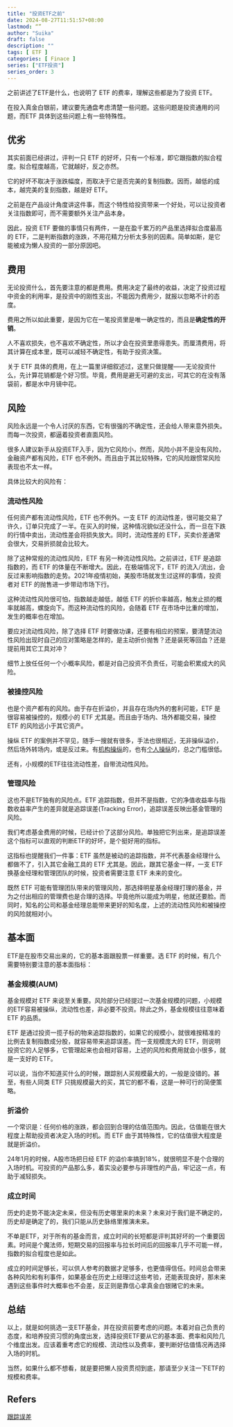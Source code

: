 ```yaml
---
title: "投资ETF之前"
date: 2024-08-27T11:51:57+08:00
lastmod: “”
author: "Suika"
draft: false
description: ""
tags: [ ETF ]
categories: [ Finace ]
series: ["ETF投资"]
series_order: 3
---
```


之前讲述了ETF是什么，也说明了 ETF 的费率，理解这些都是为了投资 ETF。  

在投入真金白银前，建议要先通盘考虑清楚一些问题。这些问题是投资通用的问题，而ETF 具体到这些问题上有一些特殊性。  

## 优劣
其实前面已经讲过，评判一只 ETF 的好坏，只有一个标准，即它跟指数的拟合程度。拟合程度越高，它就越好，反之亦然。  

它的好坏不取决于涨跌幅度，而取决于它是否完美的复制指数。因而，越低的成本，越完美的复刻指数，越是好 ETF。  

之前是在产品设计角度讲这件事，而这个特性给投资带来一个好处，可以让投资者关注指数即可，而不需要额外关注产品本身。  

因此，投资 ETF 要做的事情只有两件，一是在盈千累万的产品里选择拟合度最高的 ETF，二是判断指数的涨跌，不用花精力分析太多别的因素。简单如斯，是它能被成为懒人投资的一部分原因吧。  

## 费用
无论投资什么，首先要注意的都是费用。费用决定了最终的收益，决定了投资过程中资金的利用率，是投资中的刚性支出，不能因为费用少，就报以忽略不计的态度。  

费用之所以如此重要，是因为它在一笔投资里是唯一确定性的，而且是**确定性的开销**。  

人不喜欢损失，也不喜欢不确定性，所以才会在投资里患得患失。而厘清费用，将其计算在成本里，既可以减轻不确定性，有助于投资决策。  

关于 ETF 具体的费用，在上一篇里详细叙述过，这里只做提醒——无论投资什么，先计算花销都是个好习惯。毕竟，费用是避无可避的支出，可其它的在没有落袋前，都是水中月镜中花。  

## 风险
风险永远是一个令人讨厌的东西，它有很强的不确定性，还会给人带来意外损失。而每一次投资，都逼着投资者直面风险。  

很多人建议新手从投资ETF入手，因为它风险小，然而，风险小并不是没有风险，金融资产都有风险，ETF 也不例外。而且由于其比较特殊，它的风险跟惯常风险表现也不太一样。  

具体比较大的风险有：    

### 流动性风险
任何资产都有流动性风险，ETF 也不例外。一支 ETF 的流动性差，很可能交易了许久，订单只完成了一半。在买入的时候，这种情况貌似还没什么，而一旦在下跌的行情中卖出，流动性差会将损失放大。同时，流动性差的 ETF，买卖价差通常会很大，交易折损就会比较大。  

除了这种常规的流动性风险，ETF 有另一种流动性风险。之前讲过，ETF 是追踪指数的，而 ETF 的体量在不断增大。因此，在极端情况下，ETF 的流入/流出，会反过来影响指数的走势。2021年疫情初始，美股市场就发生过这样的事情，投资者对 ETF 的抛售进一步带动市场下行。  

这种流动性风险很可怕，指数越走越低，越低 ETF 的折价率越高，触发止损的概率就越高，螺旋向下。而这种流动性的风险，会随着 ETF 在市场中比重的增加，发生的概率也在增加。  

要应对流动性风险，除了选择 ETF 时要做功课，还要有相应的预案，要清楚流动性风险出现时自己的应对策略是怎样的，是主动折价抛售？还是装死等回血？还是提前用其它工具对冲？  

细节上放任任何一个小概率风险，都是对自己投资不负责任，可能会积累成大的风险。

### 被操控风险
也是个资产都有的风险。由于存在折溢价，并且存在场内外的套利可能，ETF 是很容易被操控的，规模小的 ETF 尤其是。而且由于场内、场外都能交易，操控 ETF 的风险远小于其它资产。  

操纵 ETF 的案例并不罕见，随手一搜就有很多，手法也很相近，无非操纵溢价，然后场外转场内，或是反过来。有[机构操纵](https://www.sohu.com/a/259870119_100095661)的，也有[个人操纵](http://www.csrc.gov.cn/csrc/c101928/c1042503/content.shtml)的，总之门槛很低。   

还有，小规模的ETF往往流动性差，自带流动性风险。  

### 管理风险
这也不是ETF独有的风险点。ETF 追踪指数，但并不是指数，它的净值收益率与指数收益率产生的差异就是追踪误差(Tracking Error)，追踪误差反映出基金管理的风险。  

我们考虑基金费用的时候，已经计价了这部分风险。单独把它列出来，是追踪误差这个指标可以直观的判断ETF的好坏，是个挺好用的指标。  

这指标也提醒我们一件事：ETF 虽然是被动的追踪指数，并不代表基金经理什么都做不了，引入其它金融工具的 ETF 尤其是。因此，跟其它基金一样，一支 ETF 换基金经理和管理团队的时候，投资者需要注意 ETF 未来的变化。  

既然 ETF 可能有管理团队带来的管理风险，那选择明星基金经理打理的基金，并为之付出相应的管理费也是合理的选择。毕竟他所以能成为明星，他就还要脸。而同时，知名的公司和基金经理总能带来更好的知名度，上述的流动性风险和被操控的风险就相对小。  

## 基本面
ETF是在股市交易出来的，它的基本面跟股票一样重要。选 ETF 的时候，有几个需要特别要注意的基本面指标：  

### 基金规模(AUM)
基金规模对 ETF 来说至关重要。风险部分已经提过一次基金规模的问题，小规模的ETF容易被操纵，流动性也差，非必要不投资。除此之外，基金规模往往意味着 ETF 的品质。  

ETF 是通过投资一揽子标的物来追踪指数的，如果它的规模小，就很难按精准的比例去复制指数成分股，就容易带来追踪误差。而一支规模庞大的 ETF，则说明投资它的人足够多，它管理起来也会相对容易，上述的风险和费用就会小很多，就是一支好的 ETF。  

可以说，当你不知道买什么的时候，跟踪别人买规模最大的，一般是没错的。甚至，有些人同类 ETF 只挑规模最大的买，其它的都不看，这是一种可行的简便策略。  

### 折溢价
一个常识是：任何价格的涨跌，都会回到合理的估值范围内。因此，估值能在很大程度上帮助投资者决定入场的时机。而 ETF 由于其特殊性，它的估值很大程度是就是折溢价。  

24年1月的时候，A股市场把日经 ETF 的溢价率搞到18%，就很明显不是个合理的入场时机。可投资的产品那么多，着实没必要参与非理性的产品，牢记这一点，有助于减轻损失。  

### 成立时间
历史的走势不能决定未来，但没有历史哪里来的未来？未来对于我们是不确定的，历史却是确定了的，我们只能从历史脉络里推演未来。  

不单是ETF，对于所有的基金而言，成立时间的长短都是评判其好坏的一个重要因素。时间是个魔法师，短期交易的回报率与拉长时间后的回报率几乎不可能一样，指数的拟合程度也是如此。  

成立的时间足够长，可以供人参考的数据才足够多，也更值得信任。时间总会带来各种风险和有利事件，如果基金在历史上经理过这些考验，还能表现良好，那未来遇到这些事件时大概率也不会差，反正则是靠信心拿真金白银赌它的未来。  

## 总结
以上，就是如何挑选一支ETF基金，并在投资前要考虑的问题。本着对自己负责的态度，和培养投资习惯的角度出发，选择投资ETF要从它的基本面、费率和风险几个维度出发。应该着重考虑它的规模、流动性以及费率，要判断好估值情况再选择入场的时机。  

当然，如果什么都不想看，就是要把懒人投资贯彻到底，那请至少关注一下ETF的规模和费率。  

## Refers
[跟踪误差](https://wiki.mbalib.com/wiki/跟踪误差)